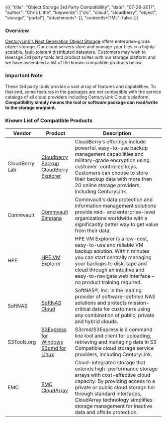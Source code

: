 {{{
  "title": "Object Storage 3rd Party Compatibility",
  "date": "07-28-2017",
  "author": "Chris Little",
  "keywords": ["clc", "cloud", "cloudberry", "object", "storage", "portal"],
  "attachments": [],
  "contentIsHTML": false
}}}

### Overview
[CenturyLink's Next Generation Object Storage](//www.ctl.io/object-storage/) offers enterprise-grade object storage. Our cloud servers store and manage your files in a highly-scalable, fault-tolerant distributed datastore. Customers may wish to leverage 3rd party tools and product suites with our storage platform and we have assembled a list of the known compatible products below.

### Important Note
These 3rd party tools provide a vast array of features and capabilities. To that end, some features in the packages are not compatible with the service catalogs of all cloud providers including CenturyLink Cloud's platform. **Compatibility simply means the tool or software package can read/write to the storage endpoint.**  

### Known List of Compatible Products

Vendor|Product|Description
------|-------|-----------
CloudBerry Lab|[Cloudberry Backup](//www.cloudberrylab.com/backup.aspx)<br>[CloudBerry Explorer](//www.cloudberrylab.com/explorer.aspx)|CloudBerry’s offerings include powerful, easy-to-use backup management capabilities and military-grade encryption using customer-controlled keys. Customers can choose to store their backup data with more than 20 online storage providers, including CenturyLink.
Commvault|[Commvault Simpana](//www.commvault.com/solutions/by-function/data-protection-backup-and-recovery)|Commvault's data protection and information management solutions provide mid- and enterprise-level organizations worldwide with a significantly better way to get value from their data.
HPE|[HPE VM Explorer](//saas.hpe.com/en-us/software/vm-server-backup)|HPE VM Explorer is a low-cost, easy-to-use and reliable VM backup solution. Within minutes you can start centrally managing your backups to disk, tape and cloud through an intuitive and easy-to-navigate web interface – no product training required.
SoftNAS|[SoftNAS Cloud](//www.softnas.com)|SoftNAS®, Inc. is the leading provider of software-defined NAS solutions and protects mission-critical data for customers using any combination of public, private and hybrid clouds.
S3Tools.org|[S3Express for Windows](http://www.s3express.com/)<br>[S3cmd for Linux](http://s3tools.org/s3cmd)|S3cmd/S3Express is a command line tool and client for uploading, retrieving and managing data in S3 Compatible cloud storage service providers, including CenturyLink.
EMC|[EMC CloudArray](https://www.emc.com/storage/cloudarray/index.htm)|Cloud-integrated storage that extends high-performance storage arrays with cost-effective cloud capacity. By providing access to a private or public cloud storage tier through standard interfaces, CloudArray technology simplifies storage management for inactive data and offsite protection.
